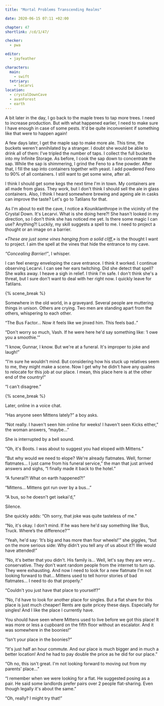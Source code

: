 ```yaml
---
title: "Mortal Problems Transcending Realms"

date: 2020-06-15 07:11 +02:00

chapter: 47
shortlink: /cd/1/47/

checker:
  - pwa

editor: 
  - jayfeather

characters:
  main:
    - swift
  tetriary:
    - lecarvi
location:
  - crystalDownCave
  - avanForest
  - earth
---
```

A bit later in the day, I go back to the maple trees to tap more trees.
I need to increase production.
But with what happened earlier, I need to make sure I have enough in case of some pests.
It'd be quite inconvenient if something like that were to happen again!

A few days later, I get the maple sap to make more ale.
This time, the buckets weren't annihilated by a stranger.
I doubt she would be able to drink all of them: I've tripled the number of taps.
I collect the full buckets into my Infinite Storage.
As before, I cook the sap down to concentrate the sap.
While the sap is shimmering, I grind the Feno to a fine powder.
After that, I fill the sap into containers together with yeast.
I add powdered Feno to 90% of all containers.
I still want to get some wine, after all.

I think I should get some kegs the next time I'm in town.
My containers are all made from glass.
They work, but I don't think I should sell the ale in glass containers.
Also, I think I heard somewhere brewing and ageing ale in casks can improve the taste?
Let's go to Tatilans for that.

As I'm about to exit the cave, I notice a Kouniklanthrope in the vicinity of the Crystal Down.
It's Lecarvi. What is she doing here?!
She hasn't looked in my direction, so I don't think she has noticed me yet.
Is there some magic I can use? Anything?!
Luckily, my skill suggests a spell to me.
I need to project a thought or an image on a barrier.

*«These are just some vines hanging from a solid cliff,»* is the thought I want to project.
I aim the spell at the vines that hide the entrance to my cave.

*“Concealing Barrier!”*, I whisper.

I can feel energy enveloping the cave entrance.
I think it worked.
I continue observing Lecarvi.
I can see her ears twitching.
Did she detect that spell? She walks away.
I heave a sigh in relief.
I think I'm safe.
I don't think she's a threat, but I sure don't want to deal with her right now.
I quickly leave for Tatilans.

{% scene_break %}

Somewhere in the old world, in a graveyard.
Several people are muttering things in unison.
Others are crying.
Two men are standing apart from the others, whispering to each other.

“The Bus Factor… Now it feels like we jinxed him. This feels bad..”

“Don't worry so much, Vash.
If he were here he'd say something like: ‘I owe you a smoothie.’”

“I know, Gunnar, I know.
But we're at a funeral.
It's improper to joke and laugh!”

“I'm sure he wouldn't mind.
But considering how his stuck up relatives seem to me, they might make a scene.
Now I get why he didn't have any qualms to relocate for this job at our place.
I mean, this place here is at the other end of the country!”

“I can't disagree.”

{% scene_break %}

Later, online in a voice chat.

“Has anyone seen Mittens lately?” a boy asks.

“Not really.
I haven't seen him online for weeks!
I haven't seen Kicks either,” the woman answers, “maybe…”

She is interrupted by a bell sound.

“Oh, it's Boots.
I was about to suggest you had eloped with Mittens.”

“But why would we need to elope?
We're already flatmates.
Well, former flatmates…
I just came from his funeral service,” the man that just arrived answers and sighs, “I finally made it back to the hotel.”

“A funeral?! What on earth happened?!”

“Mittens… Mittens got run over by a bus…”

“A bus, so he doesn't get isekai'd,”

Silence.

She quickly adds: “Oh sorry, that joke was quite tasteless of me.”

“No, it's okay. I don't mind.
If he was here he'd say something like ‘Bus, Truck. Where’s the difference?’”

“Yeah, he'd say: ‘It’s big and has more than four wheels!’” she giggles, “but on the more serious side: Why didn't you tell any of us about it?!
We would have attended!”

“No, it's better that you didn't.
His family is… Well, let's say they are very… conservative.
They don't want random people from the internet to turn up.
They were exhausting.
And now I need to look for a new flatmate I'm not looking forward to that…
Mittens used to tell horror stories of bad flatmates… I need to do that properly.”

“Couldn't you just have that place to yourself?”

“No, I'd have to look for another place for singles.
But a flat share for this place is just much cheaper!
Rents are quite pricey these days.
Especially for singles!
And I like the place I currently have.

You should have seen where Mittens used to live before we got this place!
It was more or less a cupboard on the fifth floor without an escalator.
And it was somewhere in the boonies!”

“Isn't your place in the boonies?”

“It's just half an hour commute.
And our place is much bigger and in much a better location!
And he had to pay double the price as he did for our place.”

“Oh no, this isn't great.
I'm not looking forward to moving out from my parents' place…”

“I remember when we were looking for a flat.
He suggested posing as a pair.
He said some landlords prefer pairs over 2 people flat-sharing.
Even though legally it's about the same.”

“Oh, really? I might try that!”
